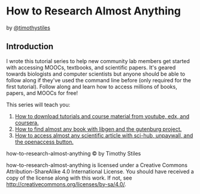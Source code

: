 # How to Research Almost Anything

by [@timothystiles](https://twitter.com/TimothyStiles)

## Introduction
I wrote this tutorial series to help new community lab members get started with accessing MOOCs, textbooks, and scientific papers. It's geared towards biologists and computer scientists but anyone should be able to follow along if they've used the command line before (only required for the first tutorial). Follow along and learn how to access millions of books, papers, and MOOCs for free!

This series will teach you:

1. [How to download tutorials and course material from youtube, edx, and coursera.](01-download-moocs.md)
2. [How to find almost any book with libgen and the gutenburg project.](02-find-almost-any-book.md)
3. [How to access almost any scientific article with sci-hub, unpaywall, and the openaccess button.](03-access-almost-any-scientific-paper.md)



how-to-research-almost-anything © by Timothy Stiles

how-to-research-almost-anything is licensed under a Creative Commons Attribution-ShareAlike 4.0 International License.
You should have received a copy of the license along with this work. If not, see http://creativecommons.org/licenses/by-sa/4.0/.
